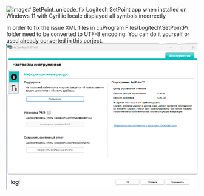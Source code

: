 ![image](https://github.com/user-attachments/assets/60237d1b-ae12-45cc-b5e0-e9b213d408e6)# SetPoint_unicode_fix
Logitech SetPoint app when installed on Windows 11 with Cyrillic locale displayed all symbols incorrectly

In order to fix the issue XML files in c:\Program Files\Logitech\SetPointP\ folder need to be converted to UTF-8 encoding.
You can do it yourself or used already converted in this porject.
![image](https://github.com/dt54171/SetPoint_unicode_fix/blob/main/scr2.png)
